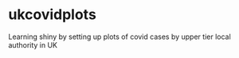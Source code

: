 # ukcovidplots
Learning shiny by setting up plots of covid cases by upper tier local authority in UK
